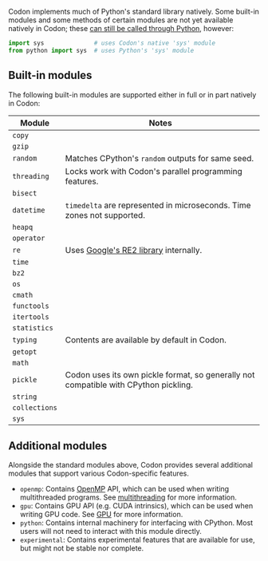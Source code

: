 Codon implements much of Python's standard library natively.
Some built-in modules and some methods of certain modules are
not yet available natively in Codon; these
[can still be called through Python](/integrations/python/python-from-codon),
however:

``` python
import sys              # uses Codon's native 'sys' module
from python import sys  # uses Python's 'sys' module
```

## Built-in modules

The following built-in modules are supported either in full
or in part natively in Codon:

| Module        | Notes |
| ------------- | - |
| `copy`        ||
| `gzip`        ||
| `random`      | Matches CPython's `random` outputs for same seed. |
| `threading`   | Locks work with Codon's parallel programming features. |
| `bisect`      ||
| `datetime`    | `timedelta` are represented in microseconds. Time zones not supported. |
| `heapq`       ||
| `operator`    ||
| `re`          | Uses [Google's RE2 library](https://github.com/google/re2) internally. |
| `time`        ||
| `bz2`         ||
| `os`          ||
| `cmath`       ||
| `functools`   ||
| `itertools`   ||
| `statistics`  ||
| `typing`      | Contents are available by default in Codon. |
| `getopt`      ||
| `math`        ||
| `pickle`      | Codon uses its own pickle format, so generally not compatible with CPython pickling. |
| `string`      ||
| `collections` ||
| `sys`         ||

## Additional modules

Alongside the standard modules above, Codon provides several additional
modules that support various Codon-specific features.

- `openmp`: Contains [OpenMP](https://openmp.org) API, which can be used when
  writing multithreaded programs. See [multithreading](/parallel/multithreading) for
  more information.
- `gpu`: Contains GPU API (e.g. CUDA intrinsics), which can be used when writing
  GPU code. See [GPU](/parallel/gpu) for more information.
- `python`: Contains internal machinery for interfacing with CPython. Most users will
  not need to interact with this module directly.
- `experimental`: Contains experimental features that are available for use, but might
  not be stable nor complete.
